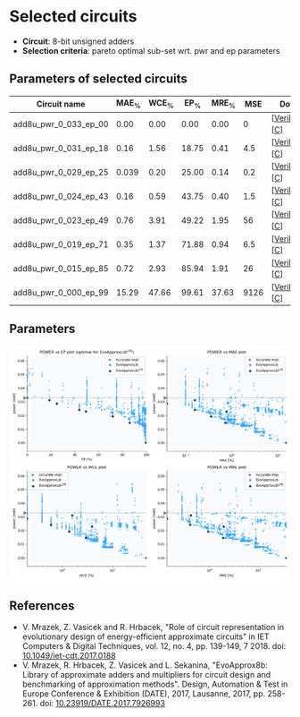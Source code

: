 
Selected circuits
===================
 - **Circuit**: 8-bit unsigned adders
 - **Selection criteria**: pareto optimal sub-set wrt. pwr and ep parameters

Parameters of selected circuits
----------------------------

| Circuit name | MAE<sub>%</sub> | WCE<sub>%</sub> | EP<sub>%</sub> | MRE<sub>%</sub> | MSE | Download |
| --- |  --- | --- | --- | --- | --- | --- | 
| add8u_pwr_0_033_ep_00 | 0.00 | 0.00 | 0.00 | 0.00 | 0 |  [[Verilog<sub>generic</sub>](add8u_pwr_0_033_ep_00_gen.v)]  [[C](add8u_pwr_0_033_ep_00.c)] |
| add8u_pwr_0_031_ep_18 | 0.16 | 1.56 | 18.75 | 0.41 | 4.5 |  [[Verilog<sub>generic</sub>](add8u_pwr_0_031_ep_18_gen.v)]  [[C](add8u_pwr_0_031_ep_18.c)] |
| add8u_pwr_0_029_ep_25 | 0.039 | 0.20 | 25.00 | 0.14 | 0.2 |   [[Verilog<sub>PDK45</sub>](add8u_pwr_0_029_ep_25_pdk45.v)] [[C](add8u_pwr_0_029_ep_25.c)] |
| add8u_pwr_0_024_ep_43 | 0.16 | 0.59 | 43.75 | 0.40 | 1.5 |   [[Verilog<sub>PDK45</sub>](add8u_pwr_0_024_ep_43_pdk45.v)] [[C](add8u_pwr_0_024_ep_43.c)] |
| add8u_pwr_0_023_ep_49 | 0.76 | 3.91 | 49.22 | 1.95 | 56 |  [[Verilog<sub>generic</sub>](add8u_pwr_0_023_ep_49_gen.v)]  [[C](add8u_pwr_0_023_ep_49.c)] |
| add8u_pwr_0_019_ep_71 | 0.35 | 1.37 | 71.88 | 0.94 | 6.5 |   [[Verilog<sub>PDK45</sub>](add8u_pwr_0_019_ep_71_pdk45.v)] [[C](add8u_pwr_0_019_ep_71.c)] |
| add8u_pwr_0_015_ep_85 | 0.72 | 2.93 | 85.94 | 1.91 | 26 |   [[Verilog<sub>PDK45</sub>](add8u_pwr_0_015_ep_85_pdk45.v)] [[C](add8u_pwr_0_015_ep_85.c)] |
| add8u_pwr_0_000_ep_99 | 15.29 | 47.66 | 99.61 | 37.63 | 9126 |  [[Verilog<sub>generic</sub>](add8u_pwr_0_000_ep_99_gen.v)]  [[C](add8u_pwr_0_000_ep_99.c)] |
    
Parameters
--------------
![Parameters figure](fig.png)

References
--------------
   - V. Mrazek, Z. Vasicek and R. Hrbacek, "Role of circuit representation in evolutionary design of energy-efficient approximate circuits" in IET Computers & Digital Techniques, vol. 12, no. 4, pp. 139-149, 7 2018. doi: [10.1049/iet-cdt.2017.0188](https://dx.doi.org/10.1049/iet-cdt.2017.0188)
   - V. Mrazek, R. Hrbacek, Z. Vasicek and L. Sekanina, "EvoApprox8b: Library of approximate adders and multipliers for circuit design and benchmarking of approximation methods". Design, Automation & Test in Europe Conference & Exhibition (DATE), 2017, Lausanne, 2017, pp. 258-261. doi: [10.23919/DATE.2017.7926993](https://dx.doi.org/10.23919/DATE.2017.7926993)

             
